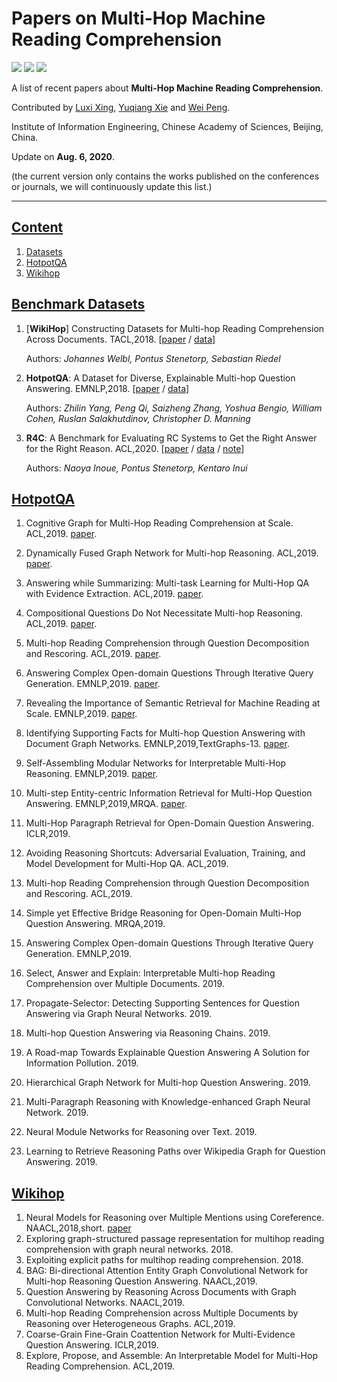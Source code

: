 # Papers on Multi-Hop Machine Reading Comprehension

![](https://img.shields.io/badge/Status-building-brightgreen) ![](https://img.shields.io/badge/-papers-blue) ![](https://img.shields.io/badge/-corpus-gray) 

A list of recent papers about **Multi-Hop Machine Reading Comprehension**.

Contributed by [Luxi Xing](https://github.com/XingLuxi), [Yuqiang Xie](https://github.com/IndexFziQ) and [Wei Peng](https://github.com/a414351664).

Institute of Information Engineering, Chinese Academy of Sciences, Beijing, China. 

Update on **Aug. 6, 2020**.

(the current version only contains the works published on the conferences or journals, we will continuously update this list.)

-------

## [Content](#content)

1. [Datasets](#benchmark-datasets)
2. [HotpotQA](#hotpotqa)
3. [Wikihop](#wikihop)


## [Benchmark Datasets](#content)

1. [**WikiHop**] Constructing Datasets for Multi-hop Reading Comprehension Across Documents. TACL,2018. [[paper](https://www.aclweb.org/anthology/Q18-1021/) / [data](http://qangaroo.cs.ucl.ac.uk/)]
    
    Authors: *Johannes Welbl, Pontus Stenetorp, Sebastian Riedel*

2. **HotpotQA**: A Dataset for Diverse, Explainable Multi-hop Question Answering. EMNLP,2018. [[paper](https://www.aclweb.org/anthology/D18-1259/) / [data](https://hotpotqa.github.io/)]

    Authors: *Zhilin Yang, Peng Qi, Saizheng Zhang, Yoshua Bengio, William Cohen, Ruslan Salakhutdinov, Christopher D. Manning*
    
3. **R4C**: A Benchmark for Evaluating RC Systems to Get the Right Answer for the Right Reason. ACL,2020. [[paper](https://arxiv.org/pdf/1910.04601.pdf) / [data](https://github.com/naoya-i/r4c) / [note](https://zhuanlan.zhihu.com/p/168748884)]

    Authors: *Naoya Inoue, Pontus Stenetorp, Kentaro Inui*
    
## [HotpotQA](#content)

1. Cognitive Graph for Multi-Hop Reading Comprehension at Scale. ACL,2019. [paper](https://www.aclweb.org/anthology/P19-1259/).
0. Dynamically Fused Graph Network for Multi-hop Reasoning. ACL,2019. [paper](https://www.aclweb.org/anthology/P19-1617/).
0. Answering while Summarizing: Multi-task Learning for Multi-Hop QA with Evidence Extraction. ACL,2019. [paper](https://www.aclweb.org/anthology/P19-1225/).
0. Compositional Questions Do Not Necessitate Multi-hop Reasoning. ACL,2019. [paper](https://www.aclweb.org/anthology/P19-1416/).
0. Multi-hop Reading Comprehension through Question Decomposition and Rescoring. ACL,2019. [paper](https://www.aclweb.org/anthology/P19-1613/).
0. Answering Complex Open-domain Questions Through Iterative Query Generation. EMNLP,2019. [paper](https://www.aclweb.org/anthology/D19-1261.pdf).
0. Revealing the Importance of Semantic Retrieval for Machine Reading at Scale. EMNLP,2019. [paper](https://www.aclweb.org/anthology/D19-1258/).
0. Identifying Supporting Facts for Multi-hop Question Answering with Document Graph Networks. EMNLP,2019,TextGraphs-13. [paper](https://www.aclweb.org/anthology/D19-5306/).
0. Self-Assembling Modular Networks for Interpretable Multi-Hop Reasoning. EMNLP,2019. [paper](https://www.aclweb.org/anthology/D19-1455/).
0. Multi-step Entity-centric Information Retrieval for Multi-Hop Question Answering. EMNLP,2019,MRQA. [paper](https://www.aclweb.org/anthology/D19-5816/).

0. Multi-Hop Paragraph Retrieval for Open-Domain Question Answering. ICLR,2019.
0. Avoiding Reasoning Shortcuts: Adversarial Evaluation, Training, and Model Development for Multi-Hop QA. ACL,2019.
0. Multi-hop Reading Comprehension through Question Decomposition and Rescoring. ACL,2019.
0. Simple yet Effective Bridge Reasoning for Open-Domain Multi-Hop Question Answering. MRQA,2019.
0. Answering Complex Open-domain Questions Through Iterative Query Generation. EMNLP,2019.
0. Select, Answer and Explain: Interpretable Multi-hop Reading Comprehension over Multiple Documents. 2019.
0. Propagate-Selector: Detecting Supporting Sentences for Question Answering via Graph Neural Networks. 2019.
0. Multi-hop Question Answering via Reasoning Chains. 2019.
0. A Road-map Towards Explainable Question Answering A Solution for Information Pollution. 2019.
0. Hierarchical Graph Network for Multi-hop Question Answering. 2019.
0. Multi-Paragraph Reasoning with Knowledge-enhanced Graph Neural Network. 2019.
0. Neural Module Networks for Reasoning over Text. 2019.
0. Learning to Retrieve Reasoning Paths over Wikipedia Graph for Question Answering. 2019.

## [Wikihop](#content)

1. Neural Models for Reasoning over Multiple Mentions using Coreference. NAACL,2018,short. [paper](https://arxiv.org/abs/1804.05922)
2. Exploring graph-structured passage representation for multihop reading comprehension with graph neural networks. 2018.
3. Exploiting explicit paths for multihop reading comprehension. 2018.
4. BAG: Bi-directional Attention Entity Graph Convolutional Network for Multi-hop Reasoning Question Answering. NAACL,2019.
5. Question Answering by Reasoning Across Documents with Graph Convolutional Networks. NAACL,2019.
6. Multi-hop Reading Comprehension across Multiple Documents by Reasoning over Heterogeneous Graphs. ACL,2019.
7. Coarse-Grain Fine-Grain Coattention Network for Multi-Evidence Question Answering. ICLR,2019.
8. Explore, Propose, and Assemble: An Interpretable Model for Multi-Hop Reading Comprehension. ACL,2019.
